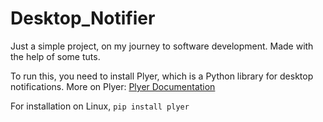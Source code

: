 # Desktop_Notifier
Just a simple project, on my journey to software development.
Made with the help of some tuts.

To run this, you need to install Plyer, which is a Python library for desktop notifications.
More on Plyer: [Plyer Documentation](https://pypi.org/project/plyer/)

For installation on Linux,
```pip install plyer```
